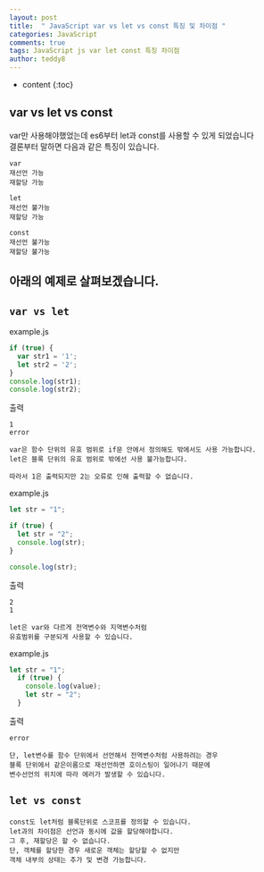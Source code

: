 ```yaml
---
layout: post   
title:  " JavaScript var vs let vs const 특징 및 차이점 "
categories: JavaScript
comments: true
tags: JavaScript js var let const 특징 차이점
author: teddy8  
---
```

* content
{:toc}

## var vs let vs const <br>

var만 사용해야했었는데 es6부터 let과 const를 사용할 수 있게 되었습니다<br>
결론부터 말하면 다음과 같은 특징이 있습니다.
```
var
재선언 가능
재할당 가능
```
```
let
재선언 불가능
재할당 가능
```
```
const
재선언 불가능
재할당 불가능
```

아래의 예제로 살펴보겠습니다.<br>
---
`var vs let`
---
example.js

``` js
if (true) {
  var str1 = '1';
  let str2 = '2';
}
console.log(str1); 
console.log(str2);
```
출력
```
1
error
```

```
var은 함수 단위의 유효 범위로 if문 안에서 정의해도 밖에서도 사용 가능합니다.
let은 블록 단위의 유효 범위로 밖에선 사용 불가능합니다.

따라서 1은 출력되지만 2는 오류로 인해 출력할 수 없습니다.
```
example.js

``` js
let str = "1";

if (true) {
  let str = "2";
  console.log(str);
}

console.log(str);
```
출력
```
2
1
```
```
let은 var와 다르게 전역변수와 지역변수처럼
유효범위를 구분되게 사용할 수 있습니다.
```
example.js

``` js
let str = "1";
  if (true) {
    console.log(value);
    let str = "2";
  }
```
출력
```
error
```
```
단, let변수를 함수 단위에서 선언해서 전역변수처럼 사용하려는 경우  
블록 단위에서 같은이름으로 재선언하면 호이스팅이 일어나기 때문에
변수선언의 위치에 따라 에러가 발생할 수 있습니다.
```

`let vs const`
---
```
const도 let처럼 블록단위로 스코프를 정의할 수 있습니다.
let과의 차이점은 선언과 동시에 값을 할당해야합니다. 
그 후, 재할당은 할 수 없습니다.
단, 객체를 할당한 경우 새로운 객체는 할당할 수 없지만 
객체 내부의 상태는 추가 및 변경 가능합니다.
```
